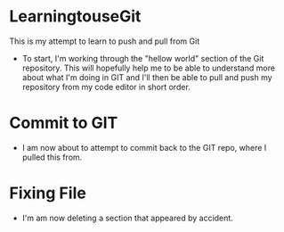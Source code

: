 # LearningtouseGit
This is my attempt to learn to push and pull from Git

- To start, I'm working through the "hellow world" section of the Git repository. This will hopefully help me to be able to understand more about what I'm doing in GIT and I'll then be able to pull and push my repository from my code editor in short order.

# Commit to GIT
- I am now about to attempt to commit back to the GIT repo, where I pulled this from.

# Fixing File
- I'm am now deleting a section that appeared by accident.

